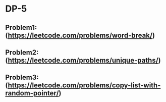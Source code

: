 # DP-5

## Problem1: (https://leetcode.com/problems/word-break/)


## Problem2: (https://leetcode.com/problems/unique-paths/)

## Problem3: (https://leetcode.com/problems/copy-list-with-random-pointer/)

